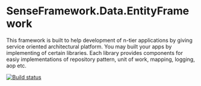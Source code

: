 # SenseFramework.Data.EntityFramework


This framework is built to help development of n-tier applications by giving service oriented architectural platform.
You may built your apps by implementing of certain libraries. 
Each library provides components for easiy implementations of repository pattern, unit of work, mapping, logging, aop etc.


[![Build status](https://ci.appveyor.com/api/projects/status/y2g1w1epmdggnh5h/branch/master?svg=true)](https://ci.appveyor.com/project/ekinbulut/senseframework-data-entityframework/branch/master)

